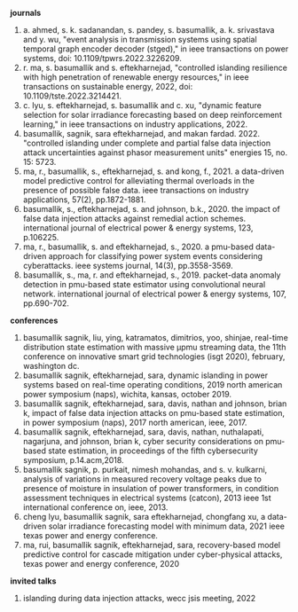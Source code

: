 
**journals**
1. a. ahmed, s. k. sadanandan, s. pandey, s. basumallik, a. k. srivastava and y. wu, "event analysis in transmission systems using spatial temporal graph encoder decoder (stged)," in ieee transactions on power systems, doi: 10.1109/tpwrs.2022.3226209.
2. r. ma, s. basumallik and s. eftekharnejad, "controlled islanding resilience with high penetration of renewable energy resources," in ieee transactions on sustainable energy, 2022, doi: 10.1109/tste.2022.3214421.
3. c. lyu, s. eftekharnejad, s. basumallik and c. xu, "dynamic feature selection for solar irradiance forecasting based on deep reinforcement learning," in ieee transactions on industry applications, 2022.
4. basumallik, sagnik, sara eftekharnejad, and makan fardad. 2022. "controlled islanding under complete and partial false data injection attack uncertainties against phasor measurement units" energies 15, no. 15: 5723.
5. ma, r., basumallik, s., eftekharnejad, s. and kong, f., 2021. a data-driven model predictive control for alleviating thermal overloads in the presence of possible false data. ieee transactions on industry applications, 57(2), pp.1872-1881.
6. basumallik, s., eftekharnejad, s. and johnson, b.k., 2020. the impact of false data injection attacks against remedial action schemes. international journal of electrical power & energy systems, 123, p.106225.
7. ma, r., basumallik, s. and eftekharnejad, s., 2020. a pmu-based data-driven approach for classifying power system events considering cyberattacks. ieee systems journal, 14(3), pp.3558-3569.
8. basumallik, s., ma, r. and eftekharnejad, s., 2019. packet-data anomaly detection in pmu-based state estimator using convolutional neural network. international journal of electrical power & energy systems, 107, pp.690-702.

**conferences**

1. basumallik sagnik, liu, ying, katramatos, dimitrios, yoo, shinjae, real-time distribution state estimation with massive
μpmu streaming data, the 11th conference on innovative smart grid technologies (isgt 2020), february, washington dc.
2. basumallik sagnik, eftekharnejad, sara, dynamic islanding in power systems based on real-time operating conditions,
2019 north american power symposium (naps), wichita, kansas, october 2019.
3. basumallik sagnik, eftekharnejad, sara, davis, nathan and johnson, brian k, impact of false data injection attacks on
pmu-based state estimation, in power symposium (naps), 2017 north american, ieee, 2017.
4. basumallik sagnik, eftekharnejad, sara, davis, nathan, nuthalapati, nagarjuna, and johnson, brian k, cyber security
considerations on pmu-based state estimation, in proceedings of the fifth cybersecurity symposium, p.14.acm,2018.
5. basumallik sagnik, p. purkait, nimesh mohandas, and s. v. kulkarni, analysis of variations in measured recovery voltage
peaks due to presence of moisture in insulation of power transformers, in condition assessment techniques in electrical systems
(catcon), 2013 ieee 1st international conference on, ieee, 2013.
6. cheng lyu, basumallik sagnik, sara eftekharnejad, chongfang xu, a data-driven solar irradiance forecasting model with
minimum data, 2021 ieee texas power and energy conference.
7. ma, rui, basumallik sagnik, eftekharnejad, sara, recovery-based model predictive control for cascade mitigation under
cyber-physical attacks, texas power and energy conference, 2020

**invited talks**

1. islanding during data injection attacks, wecc jsis meeting, 2022
